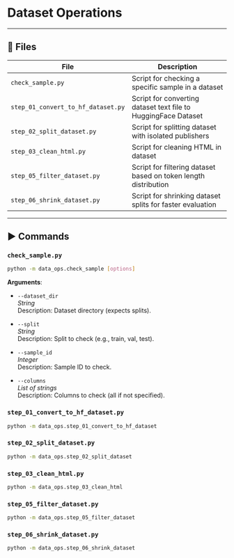 
# Dataset Operations

---

## 📂 Files

| File                               | Description                                                     |
|------------------------------------|-----------------------------------------------------------------|
| `check_sample.py`                  | Script for checking a specific sample in a dataset              |
| `step_01_convert_to_hf_dataset.py` | Script for converting dataset text file to HuggingFace Dataset  |
| `step_02_split_dataset.py`         | Script for splitting dataset with isolated publishers           |
| `step_03_clean_html.py`            | Script for cleaning HTML in dataset                             |
| `step_05_filter_dataset.py`        | Script for filtering dataset based on token length distribution |
| `step_06_shrink_dataset.py`        | Script for shrinking dataset splits for faster evaluation       |


---

## ▶️ Commands

### `check_sample.py`

```bash
python -m data_ops.check_sample [options]
```

**Arguments**:

* `--dataset_dir`  
  *String*  
  Description: Dataset directory (expects splits).

* `--split`  
  *String*  
  Description: Split to check (e.g., train, val, test).

* `--sample_id`  
  *Integer*  
  Description: Sample ID to check.

* `--columns`  
  *List of strings*  
  Description: Columns to check (all if not specified).

### `step_01_convert_to_hf_dataset.py`

```bash
python -m data_ops.step_01_convert_to_hf_dataset
```

### `step_02_split_dataset.py`

```bash
python -m data_ops.step_02_split_dataset
```

### `step_03_clean_html.py`

```bash
python -m data_ops.step_03_clean_html
```

### `step_05_filter_dataset.py`

```bash
python -m data_ops.step_05_filter_dataset
```

### `step_06_shrink_dataset.py`

```bash
python -m data_ops.step_06_shrink_dataset
```